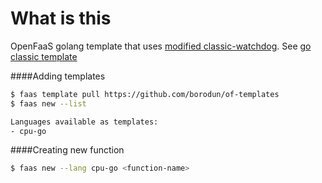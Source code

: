 # What is this
OpenFaaS golang template that uses [modified classic-watchdog](https://github.com/borodun/of-watchdog). See [go classic template](https://docs.openfaas.com/cli/templates/#go-go-classic-template)


####Adding templates
```bash
$ faas template pull https://github.com/borodun/of-templates
$ faas new --list

Languages available as templates:
- cpu-go
```
####Creating new function
````bash
$ faas new --lang cpu-go <function-name>
````

